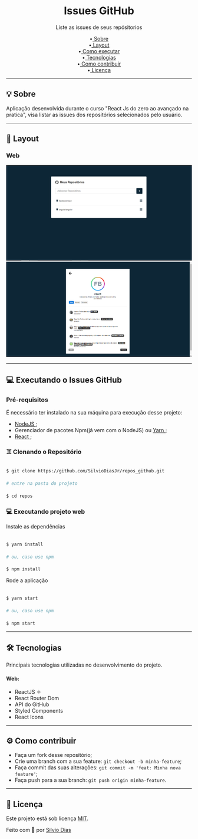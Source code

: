 <h1 align="center">Issues GitHub</h1>

<p align="center">Liste as issues de seus repósitorios</p>

<p align="center">
 •<a href="#-sobre"> Sobre</a> </br>
 •<a href="#-layout"> Layout</a> </br>
 •<a href="#-executando-o-happy"> Como executar</a> </br> 
 •<a href="#-tecnologias"> Tecnologias</a> </br>
 •<a href="#-como-contribuir"> Como contribuir</a> </br>
 •<a href="#-licença"> Licença</a> 
</p>

---

## 💡 Sobre

Aplicação desenvolvida durante o curso "React Js do zero ao avançado na pratica", visa listar as issues dos repositórios selecionados pelo usuário.

---

## 🎨 Layout


### Web

<p align="center">
  <img alt="Página home" title="Página home" src="./src/assets/home.png" width="800px">
  <br/>
  <img alt="Sinopse" title="Sinopse" src="./src/assets/details.png" width="800px">
</p>

---

## 💻 Executando o Issues GitHub

### Pré-requisitos

É necessário ter instalado na sua máquina para execução desse projeto:
- <a href="https://nodejs.org/en/"> NodeJS </a>;
- Gerenciador de pacotes Npm(já vem com o NodeJS) ou <a href="https://yarnpkg.com/getting-started/install"> Yarn </a>;
- <a href="https://pt-br.reactjs.org/"> React </a>;


### ♊ Clonando o Repositório

```bash

$ git clone https://github.com/SilvioDiasJr/repos_github.git

# entre na pasta do projeto

$ cd repos

```
### 💻 Executando projeto web

Instale as dependências

```bash

$ yarn install

# ou, caso use npm

$ npm install

```

Rode a aplicação

```bash

$ yarn start

# ou, caso use npm

$ npm start

```
---

## 🛠️ Tecnologias

Principais tecnologias utilizadas no desenvolvimento do projeto.

#### Web:
- ReactJS ⚛️
- React Router Dom
- API do GitHub
- Styled Components
- React Icons
---

## ⚙️ Como contribuir

- Faça um fork desse repositório;
- Crie uma branch com a sua feature: `git checkout -b minha-feature`;
- Faça commit das suas alterações: `git commit -m 'feat: Minha nova feature'`;
- Faça push para a sua branch: `git push origin minha-feature`.

---

## 📝 Licença

Este projeto está sob licença [MIT](./LICENSE).

<p>Feito com 💙 por <a href="https://www.linkedin.com/in/silviodiasjr/">Silvio Dias</a></p>
